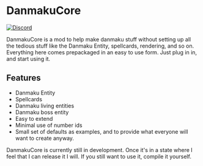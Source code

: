 # DanmakuCore
[![Discord](https://discordapp.com/api/guilds/310865601566343170/widget.png)](https://discord.gg/tahK54V)

DanmakuCore is a mod to help make danmaku stuff without setting up all the tedious stuff like the Danmaku Entity, spellcards, rendering, and so on. Everything here comes prepackaged in an easy to use form. Just plug in in, and start using it.

## Features
* Danmaku Entity
* Spellcards
* Danmaku living entities
* Danmaku boss entity
* Easy to extend
* Minimal use of number ids
* Small set of defaults as examples, and to provide what everyone will want to create anyway.

DanmakuCore is currently still in development. Once it's in a state where I feel that I can release it I will. If you still want to use it, compile it yourself.